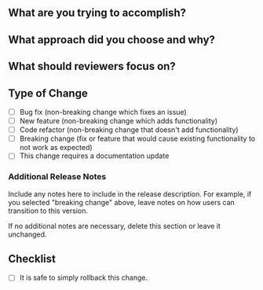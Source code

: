 ## What are you trying to accomplish?


## What approach did you choose and why?


## What should reviewers focus on?



## Type of Change

- [ ] Bug fix (non-breaking change which fixes an issue)
- [ ] New feature (non-breaking change which adds functionality)
- [ ] Code refactor (non-breaking change that doesn't add functionality)
- [ ] Breaking change (fix or feature that would cause existing functionality to not work as expected)
- [ ] This change requires a documentation update

### Additional Release Notes

Include any notes here to include in the release description. For example, if you selected "breaking change" above, leave notes on how users can transition to this version.

If no additional notes are necessary, delete this section or leave it unchanged.

## Checklist

- [ ] It is safe to simply rollback this change.
